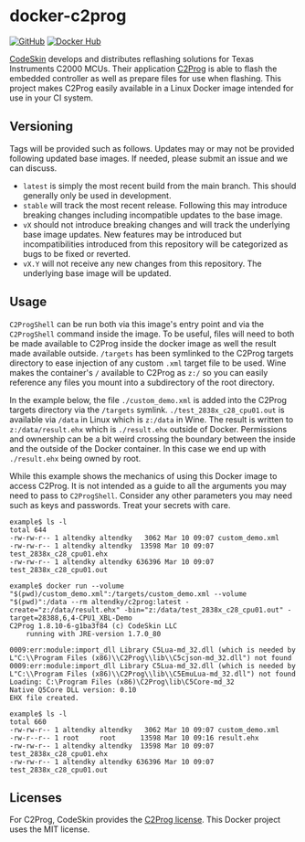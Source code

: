 docker-c2prog
=============

[![GitHub](https://img.shields.io/github/last-commit/altendky/docker-c2prog/main.svg)](https://github.com/altendky/docker-c2prog)
[![Docker Hub](https://img.shields.io/docker/pulls/altendky/c2prog.svg)](https://hub.docker.com/r/altendky/c2prog)

[CodeSkin] develops and distributes reflashing solutions for Texas Instruments C2000 MCUs.
Their application [C2Prog] is able to flash the embedded controller as well as prepare files for use when flashing.
This project makes C2Prog easily available in a Linux Docker image intended for use in your CI system.


Versioning
----------

Tags will be provided such as follows.
Updates may or may not be provided following updated base images.
If needed, please submit an issue and we can discuss.

- `latest` is simply the most recent build from the main branch.
  This should generally only be used in development.
- `stable` will track the most recent release.
  Following this may introduce breaking changes including incompatible updates to the base image.
- `vX` should not introduce breaking changes and will track the underlying base image updates.
  New features may be introduced but incompatibilities introduced from this repository will be categorized as bugs to be fixed or reverted.
- `vX.Y` will not receive any new changes from this repository.
  The underlying base image will be updated.


Usage
-----

`C2ProgShell` can be run both via this image's entry point and via the `C2ProgShell` command inside the image.
To be useful, files will need to both be made available to C2Prog inside the docker image as well the result made available outside.
`/targets` has been symlinked to the C2Prog targets directory to ease injection of any custom `.xml` target file to be used.
Wine makes the container's `/` available to C2Prog as `z:/` so you can easily reference any files you mount into a subdirectory of the root directory.

In the example below, the file `./custom_demo.xml` is added into the C2Prog targets directory via the `/targets` symlink.
`./test_2838x_c28_cpu01.out` is available via `/data` in Linux which is `z:/data` in Wine.
The result is written to `z:/data/result.ehx` which is `./result.ehx` outside of Docker.
Permissions and ownership can be a bit weird crossing the boundary between the inside and the outside of the Docker container.
In this case we end up with `./result.ehx` being owned by root.

While this example shows the mechanics of using this Docker image to access C2Prog.
It is not intended as a guide to all the arguments you may need to pass to `C2ProgShell`.
Consider any other parameters you may need such as keys and passwords.
Treat your secrets with care.

```console
example$ ls -l
total 644
-rw-rw-r-- 1 altendky altendky   3062 Mar 10 09:07 custom_demo.xml
-rw-rw-r-- 1 altendky altendky  13598 Mar 10 09:07 test_2838x_c28_cpu01.ehx
-rw-rw-r-- 1 altendky altendky 636396 Mar 10 09:07 test_2838x_c28_cpu01.out
```

```console
example$ docker run --volume "$(pwd)/custom_demo.xml":/targets/custom_demo.xml --volume "$(pwd)":/data --rm altendky/c2prog:latest -create="z:/data/result.ehx" -bin="z:/data/test_2838x_c28_cpu01.out" -target=28388,6,4-CPU1_XBL-Demo
C2Prog 1.8.10-6-g1ba3f84 (c) CodeSkin LLC
    running with JRE-version 1.7.0_80

0009:err:module:import_dll Library C5Lua-md_32.dll (which is needed by L"C:\\Program Files (x86)\\C2Prog\\lib\\C5cjson-md_32.dll") not found
0009:err:module:import_dll Library C5Lua-md_32.dll (which is needed by L"C:\\Program Files (x86)\\C2Prog\\lib\\C5EmuLua-md_32.dll") not found
Loading: C:\Program Files (x86)\C2Prog\lib\C5Core-md_32
Native Q5Core DLL version: 0.10
EHX file created.
```

```console
example$ ls -l
total 660
-rw-rw-r-- 1 altendky altendky   3062 Mar 10 09:07 custom_demo.xml
-rw-r--r-- 1 root     root      13598 Mar 10 09:16 result.ehx
-rw-rw-r-- 1 altendky altendky  13598 Mar 10 09:07 test_2838x_c28_cpu01.ehx
-rw-rw-r-- 1 altendky altendky 636396 Mar 10 09:07 test_2838x_c28_cpu01.out
```


Licenses
--------

For C2Prog, CodeSkin provides the [C2Prog license].
This Docker project uses the MIT license.


[CodeSkin]: https://www.codeskin.com/
[C2Prog]: https://www.codeskin.com/programmer
[C2Prog license]: https://www.codeskin.com/wp-content/uploads/2012/07/C2Prog-License.pdf

